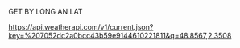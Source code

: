 GET BY LONG AN LAT

https://api.weatherapi.com/v1/current.json?key=%207052dc2a0bcc43b59e9144610221811&q=48.8567,2.3508
